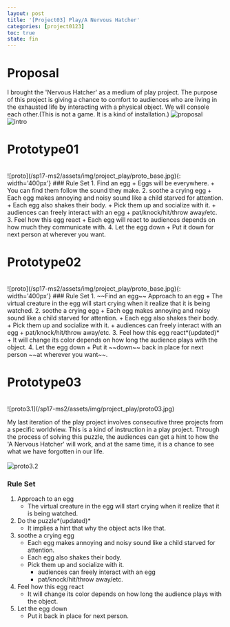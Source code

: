 ```yaml
---
layout: post
title: '[Project03] Play/A Nervous Hatcher'
categories: [project0123]
toc: true
state: fin
---
```

# Proposal
I brought the 'Nervous Hatcher' as a medium of play project. The purpose of this project is giving a chance to comfort to audiences who are living in the exhausted life by interacting with a physical object. We will console each other.(This is not a game. It is a kind of installation.)
![proposal](/sp17-ms2/assets/img/project_play/proposal.jpg)<br>
![intro](/sp17-ms2/assets/img/project_play/object.jpg)


# Prototype01
<br>
![proto](/sp17-ms2/assets/img/project_play/proto_base.jpg){: width='400px'}
### Rule Set
1. Find an egg
    + Eggs will be everywhere.
    + You can find them follow the sound they make.
2. soothe a crying egg
    + Each egg makes annoying and noisy sound like a child starved for attention.
    + Each egg also shakes their body.
    + Pick them up and socialize with it.
        + audiences can freely interact with an egg
        + pat/knock/hit/throw away/etc.
3. Feel how this egg react
	+ Each egg will react to audiences depends on how much they communicate with.
4. Let the egg down
	+ Put it down for next person at wherever you want.  

# Prototype02
<br>
![proto](/sp17-ms2/assets/img/project_play/proto_base.jpg){: width='400px'}
### Rule Set
1. ~~Find an egg~~ Approach to an egg
	+  The virtual creature in the egg will start crying when it realize that it is being watched.
2. soothe a crying egg
    + Each egg makes annoying and noisy sound like a child starved for attention.
    + Each egg also shakes their body.
    + Pick them up and socialize with it.
        + audiences can freely interact with an egg
        + pat/knock/hit/throw away/etc.
3. Feel how this egg react*(updated)*
	+ It will change its color depends on how long the audience plays with the object.
4. Let the egg down
	+ Put it ~~down~~ back in place for next person ~~at wherever you want~~.  

# Prototype03
<br>
![proto3.1](/sp17-ms2/assets/img/project_play/proto03.jpg)

My last iteration of the play project involves consecutive three projects from a specific worldview. This is a kind of instruction in a play project. Through the process of solving this puzzle, the audiences can get a hint to how the 'A Nervous Hatcher' will work, and at the same time, it is a chance to see what we have forgotten in our life.
<br><br>
![proto3.2](/sp17-ms2/assets/img/project_play/proto03_puzzle.jpg)
### Rule Set

1. Approach to an egg
	+ The virtual creature in the egg will start crying when it realize that it is being watched.
2. Do the puzzle*(updated)*
	+ It implies a hint that why the object acts like that.
3. soothe a crying egg
    + Each egg makes annoying and noisy sound like a child starved for attention.
    + Each egg also shakes their body.
    + Pick them up and socialize with it.
        + audiences can freely interact with an egg
        + pat/knock/hit/throw away/etc.
3. Feel how this egg react
	+ It will change its color depends on how long the audience plays with the object.
4. Let the egg down
	+ Put it back in place for next person.  
